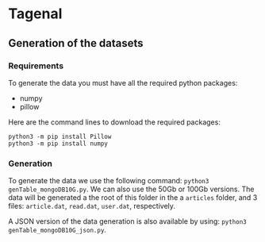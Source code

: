 # Tagenal

## Generation of the datasets

### Requirements

To generate the data you must have all the required python packages:

- numpy
- pillow

Here are the command lines to download the required packages:
```shell
python3 -m pip install Pillow
python3 -m pip install numpy
```

### Generation

To generate the data we use the following command: `python3 genTable_mongoDB10G.py`. We can also use the 50Gb or 100Gb versions. The data will be generated a the root of this folder in the a `articles` folder, and 3 files: `article.dat`, `read.dat`, `user.dat`, respectively.

A JSON version of the data generation is also available by using: `python3 genTable_mongoDB10G_json.py`.

